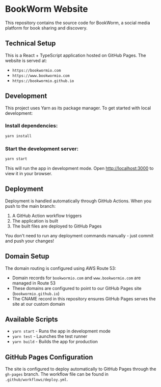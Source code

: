 # BookWorm Website

This repository contains the source code for BookWorm, a social media platform for book sharing and discovery.

## Technical Setup

This is a React + TypeScript application hosted on GitHub Pages. The website is served at:

- `https://bookwormio.com`
- `https://www.bookwormio.com`
- `https://bookwormio.github.io`

## Development

This project uses Yarn as its package manager. To get started with local development:

### Install dependencies:

```bash
yarn install
```

### Start the development server:

```bash
yarn start
```

This will run the app in development mode. Open [http://localhost:3000](http://localhost:3000) to view it in your browser.

## Deployment

Deployment is handled automatically through GitHub Actions. When you push to the main branch:

1. A GitHub Action workflow triggers
2. The application is built
3. The built files are deployed to GitHub Pages

You don't need to run any deployment commands manually - just commit and push your changes!

## Domain Setup

The domain routing is configured using AWS Route 53:

- Domain records for `bookwormio.com` and `www.bookwormio.com` are managed in Route 53
- These domains are configured to point to our GitHub Pages site (`bookwormio.github.io`)
- The CNAME record in this repository ensures GitHub Pages serves the site at our custom domain

## Available Scripts

- `yarn start` - Runs the app in development mode
- `yarn test` - Launches the test runner
- `yarn build` - Builds the app for production

## GitHub Pages Configuration

The site is configured to deploy automatically to GitHub Pages through the `gh-pages` branch. The workflow file can be found in `.github/workflows/deploy.yml`.
